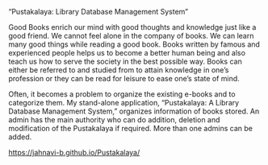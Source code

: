 “Pustakalaya: Library Database Management System”

Good Books enrich our mind with good thoughts and knowledge just like a good friend. We cannot feel alone in the company of books. We can learn many good things while reading a good book. Books written by famous and experienced people helps us to become a better human being and also teach us how to serve the society in the best possible way. Books can either be referred to and studied from to attain knowledge in one’s profession or they can be read for leisure to ease one’s state of mind.

Often, it becomes a problem to organize the existing e-books and to categorize them. My stand-alone application, “Pustakalaya: A Library Database Management System,” organizes information of books stored. An admin has the main authority who can do addition, deletion and modification of the Pustakalaya if required. More than one admins can be added.

https://jahnavi-b.github.io/Pustakalaya/
